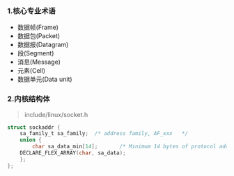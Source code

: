### 1.核心专业术语
- 数据帧(Frame)
- 数据包(Packet)
- 数据报(Datagram)
- 段(Segment)
- 消息(Message)
- 元素(Cell)
- 数据单元(Data unit)
### 2.内核结构体
> include/linux/socket.h
```c
struct sockaddr {
    sa_family_t	sa_family;	/* address family, AF_xxx	*/
    union {
    	char sa_data_min[14];		/* Minimum 14 bytes of protocol address	*/
	DECLARE_FLEX_ARRAY(char, sa_data);
    };
};
```
